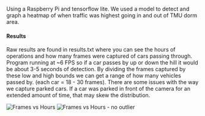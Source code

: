 Using a Raspberry Pi and tensorflow lite. We used a model to detect and graph a heatmap of when traffic was highest going in and out of TMU dorm area. 

#### Results
Raw results are found in results.txt where you can see the hours of operations and how many frames were captured of cars passing through. Program running at ~6 FPS so if a car passes by up or down the hill it would be about 3-5 seconds of detection. By dividing the frames captured by these low and high bounds we can get a range of how many vehicles passed by. (each car = 18 - 30 frames). There are some issues with the way we capture parked cars. If a car was parked in front of the camera for an extended amount of time, that may skew the distribution. 

![Frames vs  Hours](https://user-images.githubusercontent.com/75053404/235727435-bc9132a9-c615-4b21-87d5-e01c5c623ebb.png)
![Frames vs  Hours - no outlier](https://user-images.githubusercontent.com/75053404/235727534-c3baf10e-d6e6-42b3-aa5b-d1c07cd1c066.png)

